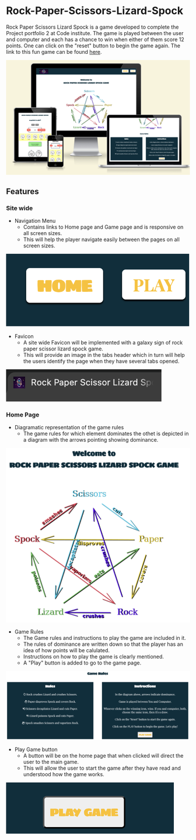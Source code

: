 # Rock-Paper-Scissors-Lizard-Spock
Rock Paper Scissors Lizard Spock is a game developed to complete the Project portfolio 2 at Code institute. The game is played between the user and computer and each has a chance to win when either of them score 12 points. One can click on the "reset" button to begin the game again. The link to this fun game can be found [here](https://niraja85.github.io/Rock-Paper-Scissors-Lizard-Spock/).

![Mockup](docs/readme_images/Responsive.png)

## Features
### Site wide

* Navigation Menu
    * Contains links to Home page and Game page and is responsive on all screen sizes.
    * This will help the player navigate easily between the pages on all screen sizes.

![Navigation](docs/readme_images/Navigation.png)    

* Favicon
    * A site wide Favicon will be implemented with a galaxy sign of rock paper scissor lizard spock game.
    * This will provide an image in the tabs header which in turn will help the users identify the page when they have several tabs opened.

![Favicon](docs/readme_images/Favicon.png)   

### Home Page

* Diagramatic representation of the game rules
    * The game rules for which element dominates the othet is depicted in a diagram with the arrows pointing showing dominance.

![Diagram](docs/readme_images/Diagram.png)   

* Game Rules
    * The Game rules and instructions to play the game are included in it.
    * The rules of dominance are written down so that the player has an idea of how points will be calulated.
    * Instructions on how to play the game is clearly mentioned.
    * A "Play" button is added to go to the game page.

![Game-Rules](docs/readme_images/Game-rules.png) 

* Play Game button
    * A button will be on the home page that when clicked will direct the user to the main game.
    * This will allow the user to start the game after they have read and understood how the game works.

![PlayGame](docs/readme_images/Play-button.png)    


